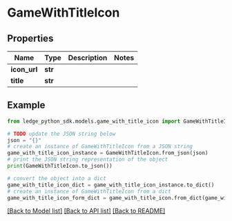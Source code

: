 # GameWithTitleIcon


## Properties

Name | Type | Description | Notes
------------ | ------------- | ------------- | -------------
**icon_url** | **str** |  | 
**title** | **str** |  | 

## Example

```python
from ledge_python_sdk.models.game_with_title_icon import GameWithTitleIcon

# TODO update the JSON string below
json = "{}"
# create an instance of GameWithTitleIcon from a JSON string
game_with_title_icon_instance = GameWithTitleIcon.from_json(json)
# print the JSON string representation of the object
print(GameWithTitleIcon.to_json())

# convert the object into a dict
game_with_title_icon_dict = game_with_title_icon_instance.to_dict()
# create an instance of GameWithTitleIcon from a dict
game_with_title_icon_form_dict = game_with_title_icon.from_dict(game_with_title_icon_dict)
```
[[Back to Model list]](../README.md#documentation-for-models) [[Back to API list]](../README.md#documentation-for-api-endpoints) [[Back to README]](../README.md)


